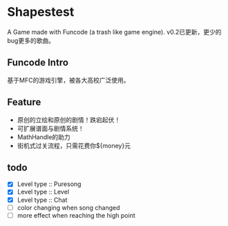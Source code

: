 # Shapestest

A Game made with Funcode (a trash like game engine).
v0.2已更新，更少的bug更多的歌曲。


## Funcode Intro
基于MFC的游戏引擎，被各大高校广泛使用。


## Feature
- 原创的立绘和原创的剧情！跌宕起伏！
- 可扩展谱面与剧情系统！
- MathHandle的助力
- 街机式过关流程，只需花费你${money}元


## todo
- [x] Level type :: Puresong
- [x] Level type :: Level
- [x] Level type :: Chat
- [ ] color changing when song changed
- [ ] more effect when reaching the high point